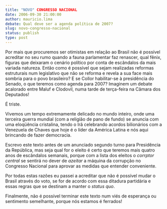 ```yaml
---
title: "NOVO" CONGRESSO NACIONAL
date: 2006-09-30 21:00:00
author: mauricio.lima
debate: Qual deve ser a agenda política de 2007?
slug: novo-congresso-nacional
status: publish 
type: post
---
```


Por mais que procuremos ser otimistas em relação ao Brasil não é possível acreditar no seu rumo quando a fauna parlamentar faz renascer, qual fênix, figuras que deixaram o cenário político por conta de escândalos da mais variada natureza. Então como é possível que sejam realizadas reformas estruturais num legislativo que não se reforma e revela a sua face mais sombria para o povo brasileiro? E se Collor habilitar-se à presidência do Senado, o que teremos como agenda para 2007? Imaginem um debate acalorado entre Maluf e Clodovil, numa tarde de terça-feira na Câmara dos Deputados!


É triste.


Vivemos um tempo extremamente delicado no mundo inteiro, onde uma terceira guerra mundial (com a religião de pano de fundo) se anuncia com uma eloqüência cristalina, tendo o Irã celebrando acordos bilionários com a Venezuela de Chaves que hoje é o líder da América Latina e nós aqui brincando de fazer democracia.


Escrevo este texto antes de um anunciado segundo turno para Presidência da República, mas seja qual for o eleito é certo que teremos mais quatro anos de escândalos semanais, porque com a lista dos eleitos o *corrptor central* se sentirá no dever de *azeitar* a máquina da corrupção no Congresso Nacional para aprovar as medidas que entender conveniente.


Por todas estas razões eu passei a acreditar que não é possível mudar o Brasil através do voto, se for de acordo com essa ditadura partidária e essas regras que se destinam a manter o *status quo*.


Finalmente, não é possível terminar este texto num viés de esperança ou sentimento semelhante, porque nós estamos é ferrados! 


 


